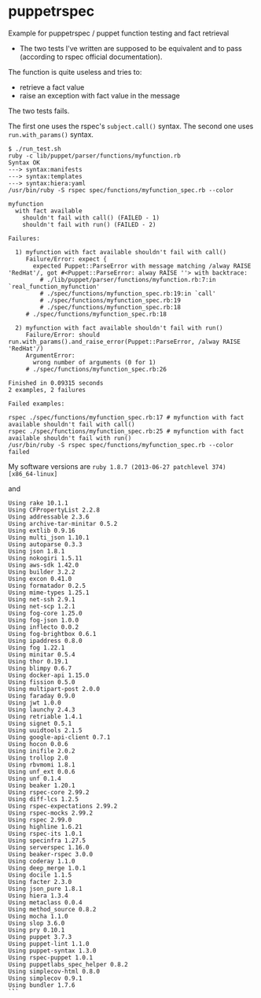 puppetrspec
===========

Example for puppetrspec / puppet function testing and fact retrieval

* The two tests I've written are supposed to be equivalent and to pass (according to rspec official documentation).

The function is quite useless and tries to:
* retrieve a fact value
* raise an exception with fact value in the message

The two tests fails.

The first one uses the rspec's `subject.call()` syntax.
The second one uses `run.with_params()` syntax.



```
$ ./run_test.sh
ruby -c lib/puppet/parser/functions/myfunction.rb
Syntax OK
---> syntax:manifests
---> syntax:templates
---> syntax:hiera:yaml
/usr/bin/ruby -S rspec spec/functions/myfunction_spec.rb --color

myfunction
  with fact available
    shouldn't fail with call() (FAILED - 1)
    shouldn't fail with run() (FAILED - 2)

Failures:

  1) myfunction with fact available shouldn't fail with call()
     Failure/Error: expect {
       expected Puppet::ParseError with message matching /alway RAISE 'RedHat'/, got #<Puppet::ParseError: alway RAISE ''> with backtrace:
         # ./lib/puppet/parser/functions/myfunction.rb:7:in `real_function_myfunction'
         # ./spec/functions/myfunction_spec.rb:19:in `call'
         # ./spec/functions/myfunction_spec.rb:19
         # ./spec/functions/myfunction_spec.rb:18
     # ./spec/functions/myfunction_spec.rb:18

  2) myfunction with fact available shouldn't fail with run()
     Failure/Error: should run.with_params().and_raise_error(Puppet::ParseError, /alway RAISE 'RedHat'/)
     ArgumentError:
       wrong number of arguments (0 for 1)
     # ./spec/functions/myfunction_spec.rb:26

Finished in 0.09315 seconds
2 examples, 2 failures

Failed examples:

rspec ./spec/functions/myfunction_spec.rb:17 # myfunction with fact available shouldn't fail with call()
rspec ./spec/functions/myfunction_spec.rb:25 # myfunction with fact available shouldn't fail with run()
/usr/bin/ruby -S rspec spec/functions/myfunction_spec.rb --color failed
```

My software versions are `ruby 1.8.7 (2013-06-27 patchlevel 374) [x86_64-linux]`

and 

```
Using rake 10.1.1
Using CFPropertyList 2.2.8
Using addressable 2.3.6
Using archive-tar-minitar 0.5.2
Using extlib 0.9.16
Using multi_json 1.10.1
Using autoparse 0.3.3
Using json 1.8.1
Using nokogiri 1.5.11
Using aws-sdk 1.42.0
Using builder 3.2.2
Using excon 0.41.0
Using formatador 0.2.5
Using mime-types 1.25.1
Using net-ssh 2.9.1
Using net-scp 1.2.1
Using fog-core 1.25.0
Using fog-json 1.0.0
Using inflecto 0.0.2
Using fog-brightbox 0.6.1
Using ipaddress 0.8.0
Using fog 1.22.1
Using minitar 0.5.4
Using thor 0.19.1
Using blimpy 0.6.7
Using docker-api 1.15.0
Using fission 0.5.0
Using multipart-post 2.0.0
Using faraday 0.9.0
Using jwt 1.0.0
Using launchy 2.4.3
Using retriable 1.4.1
Using signet 0.5.1
Using uuidtools 2.1.5
Using google-api-client 0.7.1
Using hocon 0.0.6
Using inifile 2.0.2
Using trollop 2.0
Using rbvmomi 1.8.1
Using unf_ext 0.0.6
Using unf 0.1.4
Using beaker 1.20.1
Using rspec-core 2.99.2
Using diff-lcs 1.2.5
Using rspec-expectations 2.99.2
Using rspec-mocks 2.99.2
Using rspec 2.99.0
Using highline 1.6.21
Using rspec-its 1.0.1
Using specinfra 1.27.5
Using serverspec 1.16.0
Using beaker-rspec 3.0.0
Using coderay 1.1.0
Using deep_merge 1.0.1
Using docile 1.1.5
Using facter 2.3.0
Using json_pure 1.8.1
Using hiera 1.3.4
Using metaclass 0.0.4
Using method_source 0.8.2
Using mocha 1.1.0
Using slop 3.6.0
Using pry 0.10.1
Using puppet 3.7.3
Using puppet-lint 1.1.0
Using puppet-syntax 1.3.0
Using rspec-puppet 1.0.1
Using puppetlabs_spec_helper 0.8.2
Using simplecov-html 0.8.0
Using simplecov 0.9.1
Using bundler 1.7.6
`̀``
